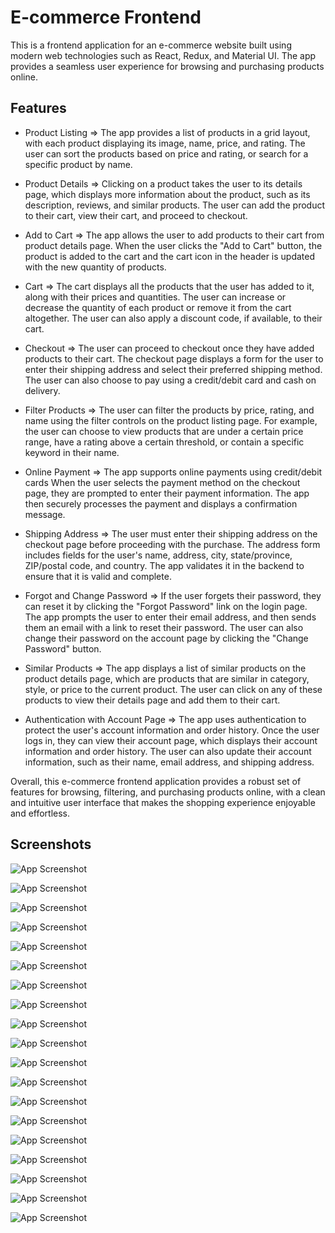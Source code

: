 # E-commerce Frontend

This is a frontend application for an e-commerce website built using modern web technologies such as React, Redux, and Material UI. The app provides a seamless user experience for browsing and purchasing products online.

## Features

- Product Listing => The app provides a list of products in a grid layout, with each product displaying its image, name, price, and rating. The user can sort the products based on price and rating, or search for a specific product by name.

- Product Details => Clicking on a product takes the user to its details page, which displays more information about the product, such as its description, reviews, and similar products. The user can add the product to their cart, view their cart, and proceed to checkout.

- Add to Cart => The app allows the user to add products to their cart from product details page. When the user clicks the "Add to Cart" button, the product is added to the cart and the cart icon in the header is updated with the new quantity of products.

- Cart => The cart displays all the products that the user has added to it, along with their prices and quantities. The user can increase or decrease the quantity of each product or remove it from the cart altogether. The user can also apply a discount code, if available, to their cart.

- Checkout => The user can proceed to checkout once they have added products to their cart. The checkout page displays a form for the user to enter their shipping address and select their preferred shipping method. The user can also choose to pay using a credit/debit card and cash on delivery.

- Filter Products => The user can filter the products by price, rating, and name using the filter controls on the product listing page. For example, the user can choose to view products that are under a certain price range, have a rating above a certain threshold, or contain a specific keyword in their name.

- Online Payment => The app supports online payments using credit/debit cards When the user selects the payment method on the checkout page, they are prompted to enter their payment information. The app then securely processes the payment and displays a confirmation message.

- Shipping Address => The user must enter their shipping address on the checkout page before proceeding with the purchase. The address form includes fields for the user's name, address, city, state/province, ZIP/postal code, and country. The app validates it in the backend to ensure that it is valid and complete.

- Forgot and Change Password => If the user forgets their password, they can reset it by clicking the "Forgot Password" link on the login page. The app prompts the user to enter their email address, and then sends them an email with a link to reset their password. The user can also change their password on the account page by clicking the "Change Password" button.

- Similar Products => The app displays a list of similar products on the product details page, which are products that are similar in category, style, or price to the current product. The user can click on any of these products to view their details page and add them to their cart.

- Authentication with Account Page => The app uses authentication to protect the user's account information and order history. Once the user logs in, they can view their account page, which displays their account information and order history. The user can also update their account information, such as their name, email address, and shipping address.

Overall, this e-commerce frontend application provides a robust set of features for browsing, filtering, and purchasing products online, with a clean and intuitive user interface that makes the shopping experience enjoyable and effortless.

## Screenshots

![App Screenshot](/assets/Screenshot.png?raw=true)

![App Screenshot](/assets/Screenshot1.png?raw=true)

![App Screenshot](/assets/Screenshot8.png?raw=true)

![App Screenshot](/assets/Screenshot7.png?raw=true)

![App Screenshot](/assets/Screenshot6.png?raw=true)

![App Screenshot](/assets/Screenshot5.png?raw=true)

![App Screenshot](/assets/Screenshot4.png?raw=true)

![App Screenshot](/assets/Screenshot3.png?raw=true)

![App Screenshot](/assets/Screenshot2.png?raw=true)

![App Screenshot](/assets/Screenshot19.png?raw=true)

![App Screenshot](assets/Screenshot18.png?raw=true)

![App Screenshot](/assets/Screenshot17.png?raw=true)

![App Screenshot](/assets/Screenshot16.png?raw=true)

![App Screenshot](/assets/Screenshot15.png?raw=true)

![App Screenshot](/assets/Screenshot14.png?raw=true)

![App Screenshot](/assets/Screenshot13.png?raw=true)

![App Screenshot](/assets/Screenshot12.png?raw=true)

![App Screenshot](/assets/Screenshot11.png?raw=true)

![App Screenshot](/assets/Screenshot10.png?raw=true)
